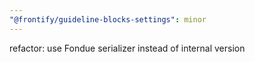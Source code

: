 ```yaml
---
"@frontify/guideline-blocks-settings": minor
---
```


refactor: use Fondue serializer instead of internal version
